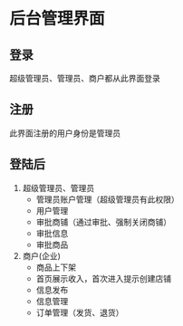 # 后台管理界面

## 登录

超级管理员、管理员、商户都从此界面登录

## 注册

此界面注册的用户身份是管理员

## 登陆后

1. 超级管理员、管理员
   - 管理员账户管理（超级管理员有此权限）
   - 用户管理
   - 审批商铺（通过审批、强制关闭商铺）
   - 审批信息
   - 审批商品
2. 商户(企业)
   - 商品上下架
   - 首页展示收入，首次进入提示创建店铺
   - 信息发布
   - 信息管理
   - 订单管理（发货、退货）

